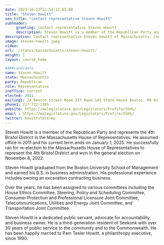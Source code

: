 ```yaml
---
date: 2023-10-22T11:54:12-05:00
title: "Steven Howitt"
seo_title: "contact representative Steven Howitt"
subheader:
     greeting: Contact representative Steven Howitt
     description: Steven Howitt is a member of the Republican Party and represents the 4th Bristol District in the Massachusetts House of Representatives. He assumed office in 2011 and his current term ends on January 1, 2025. He successfully ran for re-election to the Massachusetts House of Representatives to represent the 4th Bristol District and won in the general election on November 8, 2022.
description: Contact representative Steven Howitt of Massachusetts. Contact information for Steven Howitt includes email address, phone number, and mailing address.
image: steven-howitt.jpeg
video:
url:  /states/massachusetts/steven-howitt/
weight: 1
layout: course_home

####candidate
name: Steven Howitt
state: Massachusetts
party: Republican
role: Representative
inoffice: current
elected: 2011
mailing1: 24 Beacon Street Room 237 Room 145 State House Boston, MA 02133
phone1: 217-722-2305
website: https://malegislature.gov/Legislators/Profile/SSH1/
email : https://malegislature.gov/Legislators/Profile/SSH1/
twitter: howittstaterep
---
```


Steven Howitt is a member of the Republican Party and represents the 4th Bristol District in the Massachusetts House of Representatives. He assumed office in 2011 and his current term ends on January 1, 2025. He successfully ran for re-election to the Massachusetts House of Representatives to represent the 4th Bristol District and won in the general election on November 8, 2022.

Steven Howitt graduated from the Boston University School of Management and earned his B.S. in business administration. His professional experience includes owning an excavation contracting business.

Over the years, he has been assigned to various committees including the House Ethics Committee, Steering, Policy and Scheduling Committee, Consumer Protection and Professional Licensure Joint Committee, Telecommunications, Utilities and Energy Joint Committee, and Transportation Joint Committee.

Steven Howitt is a dedicated public servant, advocate for accountability, and business owner. He is a third-generation resident of Seekonk with over 30 years of public service to the community and to the Commonwealth. He has been happily married to Pam Tesler Howitt, a philanthropy executive, since 1990.
